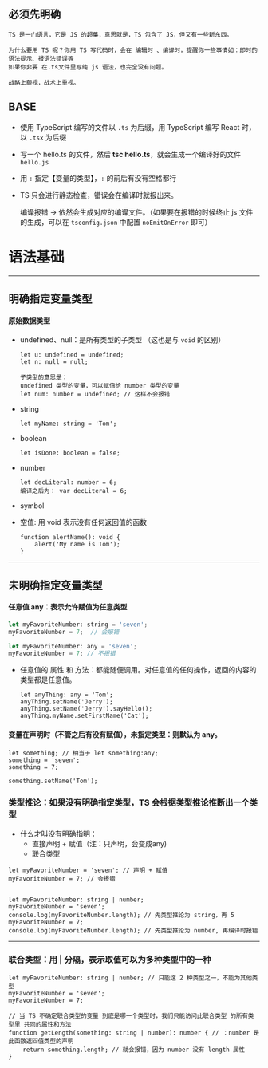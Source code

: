 ## 必须先明确

```JS
TS 是一门语言，它是 JS 的超集，意思就是，TS 包含了 JS，但又有一些新东西。

为什么要用 TS 呢？你用 TS 写代码时，会在 编辑时 、编译时，提醒你一些事情如：即时的语法提示、报语法错误等
如果你非要 在.ts文件里写纯 js 语法，也完全没有问题。

战略上藐视，战术上重视。
```





## BASE

- 使用 TypeScript 编写的文件以 `.ts` 为后缀，用 TypeScript 编写 React 时，以 `.tsx` 为后缀
- 写一个 hello.ts 的文件，然后  **tsc hello.ts**，就会生成一个编译好的文件 `hello.js`

- 用 `:` 指定【变量的类型】，`:` 的前后有没有空格都行
- TS 只会进行静态检查，错误会在编译时就报出来。

  编译报错 ->  依然会生成对应的编译文件。（如果要在报错的时候终止 js 文件的生成，可以在 `tsconfig.json` 中配置 `noEmitOnError` 即可）

# 语法基础

----

## 明确指定变量类型

#### 原始数据类型

- undefined、null：是所有类型的子类型 （这也是与 `void` 的区别）

  ```JS
  let u: undefined = undefined;
  let n: null = null;
  
  子类型的意思是：
  undefined 类型的变量，可以赋值给 number 类型的变量
  let num: number = undefined; // 这样不会报错
  ```

- string

  ```JS
  let myName: string = 'Tom';
  ```

- boolean

  ```JS
  let isDone: boolean = false;
  ```

- number

  ```JS
  let decLiteral: number = 6;
  编译之后为： var decLiteral = 6;
  ```

- symbol

- 空值: 用 void 表示没有任何返回值的函数

  ```JS
  function alertName(): void {
      alert('My name is Tom');
  }
  ```

---

## 未明确指定变量类型

#### 任意值 any：表示允许赋值为任意类型

```js
let myFavoriteNumber: string = 'seven';
myFavoriteNumber = 7;  // 会报错

let myFavoriteNumber: any = 'seven';
myFavoriteNumber = 7; // 不报错
```

- 任意值的 属性 和 方法：都能随便调用。对任意值的任何操作，返回的内容的类型都是任意值。

  ```JS
  let anyThing: any = 'Tom';
  anyThing.setName('Jerry');
  anyThing.setName('Jerry').sayHello();
  anyThing.myName.setFirstName('Cat');
  ```

#### 变量在声明时（不管之后有没有赋值），未指定类型：则默认为 any。 

```JS
let something; // 相当于 let something:any;
something = 'seven';
something = 7;

something.setName('Tom');
```

### 类型推论：如果没有明确指定类型，TS 会根据类型推论推断出一个类型

- 什么才叫没有明确指明：
  - 直接声明 + 赋值（注：只声明，会变成any)
  - 联合类型

```JS
let myFavoriteNumber = 'seven'; // 声明 + 赋值
myFavoriteNumber = 7; // 会报错


let myFavoriteNumber: string | number;
myFavoriteNumber = 'seven';
console.log(myFavoriteNumber.length); // 先类型推论为 string，再 5
myFavoriteNumber = 7;
console.log(myFavoriteNumber.length); // 先类型推论为 number, 再编译时报错
```

---



### 联合类型：用 | 分隔，表示取值可以为多种类型中的一种

```JS
let myFavoriteNumber: string | number; // 只能这 2 种类型之一，不能为其他类型
myFavoriteNumber = 'seven';
myFavoriteNumber = 7;

// 当 TS 不确定联合类型的变量 到底是哪一个类型时，我们只能访问此联合类型 的所有类型里 共同的属性和方法
function getLength(something: string | number): number { // ：number 是此函数返回值类型的声明
    return something.length; // 就会报错，因为 number 没有 length 属性
}
```





